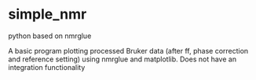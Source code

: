 # simple_nmr
python based on nmrglue 

A basic program plotting processed Bruker data (after ff, phase correction and reference setting) using nmrglue and
matplotlib.  Does not have an integration functionality
